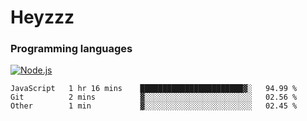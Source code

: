 # Heyzzz  

### Programming languages  

[![Node.js](https://img.shields.io/badge/-Node.js-262626?style=for-the-badge)](https://nodejs.org/ru)

<!--START_SECTION:waka-->

```text
JavaScript   1 hr 16 mins    ███████████████████████▓░   94.99 %
Git          2 mins          ▓░░░░░░░░░░░░░░░░░░░░░░░░   02.56 %
Other        1 min           ▓░░░░░░░░░░░░░░░░░░░░░░░░   02.45 %
```

<!--END_SECTION:waka-->
